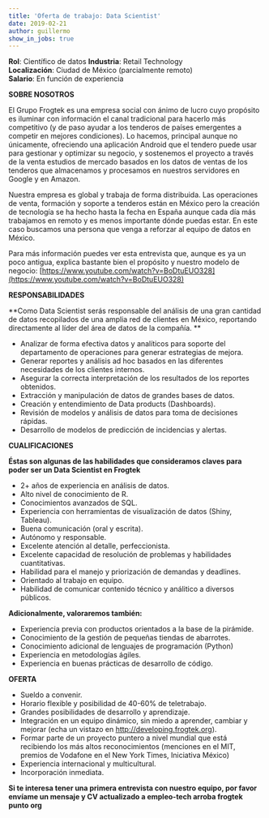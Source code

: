 ```yaml
---
title: 'Oferta de trabajo: Data Scientist'
date: 2019-02-21 
author: guillermo
show_in_jobs: true
---
```

**Rol**: Científico de datos
**Industria**: Retail Technology  
**Localización**: Ciudad de México (parcialmente remoto)  
**Salario**: En función de experiencia

**SOBRE NOSOTROS**

El Grupo Frogtek es una empresa social con ánimo de lucro cuyo propósito es iluminar con información el canal tradicional para hacerlo más competitivo (y de paso ayudar a los tenderos de países emergentes a competir en mejores condiciones). Lo hacemos, principal aunque no únicamente, ofreciendo una aplicación Android que el tendero puede usar para gestionar y optimizar su negocio, y sostenemos el proyecto a través de la venta estudios de mercado basados en los datos de ventas de los tenderos que almacenamos y procesamos en nuestros servidores en Google y en Amazon.

Nuestra empresa es global y trabaja de forma distribuida. Las operaciones de venta, formación y soporte a tenderos están en México pero la creación de tecnología se ha hecho hasta la fecha en España aunque cada día más trabajamos en remoto y es menos importante dónde puedas estar. En este caso buscamos una persona que venga a reforzar al equipo de datos en México.

Para más información puedes ver esta entrevista que, aunque es ya un poco antigua, explica bastante bien el propósito y nuestro modelo de negocio: [https://www.youtube.com/watch?v=BoDtuEUO328](https://www.youtube.com/watch?v=BoDtuEUO328)

**RESPONSABILIDADES**

**Como Data Scientist serás responsable del análisis de una gran cantidad de datos recopilados de una amplia red de clientes en México, reportando directamente al líder del área de datos de la compañía. **

- Analizar de forma efectiva datos y analíticos para soporte del departamento de operaciones para generar estrategias de mejora. 
- Generar reportes y análisis ad hoc basados en las diferentes necesidades de los clientes internos. 
- Asegurar la correcta interpretación de los resultados de los reportes obtenidos. 
- Extracción y manipulación de datos de grandes bases de datos. 
- Creación y entendimiento de Data products (Dashboards).
- Revisión de modelos y análisis de datos para toma de decisiones rápidas.
- Desarrollo de modelos de predicción de incidencias y alertas.

**CUALIFICACIONES**

**Éstas son algunas de las habilidades que consideramos claves para poder ser un Data Scientist en Frogtek**
 
- 2+ años de experiencia en análisis de datos. 
- Alto nivel de conocimiento de R. 
- Conocimientos avanzados de SQL.
- Experiencia con herramientas de visualización de datos (Shiny, Tableau). 
- Buena comunicación (oral y escrita).
- Autónomo y responsable.
- Excelente atención al detalle, perfeccionista.
- Excelente capacidad de resolución de problemas y habilidades cuantitativas.
- Habilidad para el manejo y priorización de demandas y deadlines. 
- Orientado al trabajo en equipo.
- Habilidad de comunicar contenido técnico y análitico a diversos públicos. 

**Adicionalmente, valoraremos también:**

- Experiencia previa con productos orientados a la base de la pirámide.
- Conocimiento de la gestión de pequeñas tiendas de abarrotes.
- Conocimiento adicional de lenguajes de programación (Python) 
- Experiencia en metodologías ágiles.
- Experiencia en buenas prácticas de desarrollo de código.

**OFERTA**

- Sueldo a convenir.
- Horario flexible y posibilidad de 40-60% de teletrabajo.
- Grandes posibilidades de desarrollo y aprendizaje.
- Integración en un equipo dinámico, sin miedo a aprender, cambiar y mejorar (echa un vistazo en http://developing.frogtek.org).
- Formar parte de un proyecto puntero a nivel mundial que está recibiendo los más altos reconocimientos (menciones en el MIT, premios de Vodafone en el New York Times, Iniciativa México)
- Experiencia internacional y multicultural.
- Incorporación inmediata.


**Si te interesa tener una primera entrevista con nuestro equipo, por favor envíame un mensaje y CV actualizado a empleo-tech arroba frogtek punto org**
